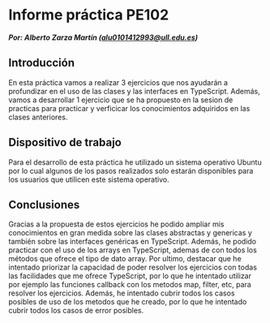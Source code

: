 
# Informe práctica PE102

***Por: Alberto Zarza Martín (alu0101412993@ull.edu.es)***

## Introducción

  En esta práctica vamos a realizar 3 ejercicios que nos ayudarán a profundizar en el uso de las clases y las interfaces en TypeScript. Además, vamos a desarrollar 1 ejercicio que se ha propuesto en la sesion de practicas para practicar y verficicar los conocimientos adquiridos en las clases anteriores.

## Dispositivo de trabajo

  Para el desarrollo de esta práctica he utilizado un sistema operativo Ubuntu por lo cual algunos de los pasos realizados solo estarán disponibles para los usuarios que utilicen este sistema operativo.



## Conclusiones

 Gracias a la propuesta de estos ejercicios he podido ampliar mis conocimientos en gran medida sobre las clases abstractas y genericas y también sobre las interfaces genéricas en TypeScript. Además, he podido practicar con el uso de los arrays en TypeScript, ademas de con todos los métodos que ofrece el tipo de dato array. Por ultimo, destacar que he intentado priorizar la capacidad de poder resolver los ejercicios con todas las facilidades que me ofrece TypeScript, por lo que he intentado utilizar por ejemplo las funciones callback con los metodos map, filter, etc, para resolver los ejercicios. Además, he intentado cubrir todos los casos posibles de uso de los metodos que he creado, por lo que he intentado cubrir todos los casos de error posibles.

 